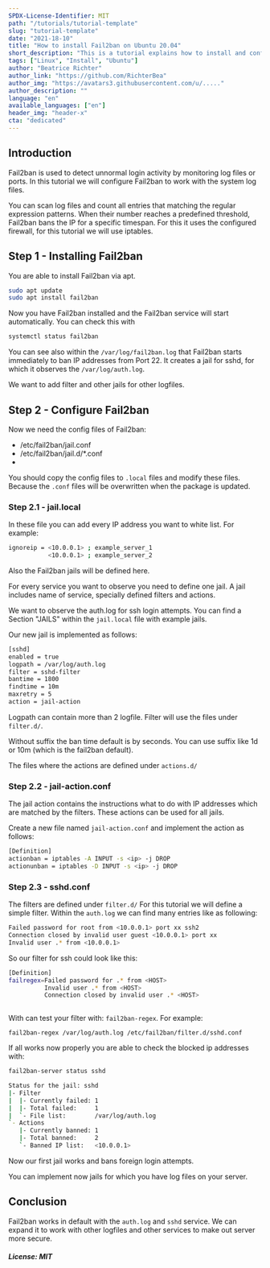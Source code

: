 ```yaml
---
SPDX-License-Identifier: MIT
path: "/tutorials/tutorial-template"
slug: "tutorial-template"
date: "2021-18-10"
title: "How to install Fail2ban on Ubuntu 20.04"
short_description: "This is a tutorial explains how to install and configure Fail2ban on Ubuntu 20.04"
tags: ["Linux", "Install", "Ubuntu"]
author: "Beatrice Richter"
author_link: "https://github.com/RichterBea"
author_img: "https://avatars3.githubusercontent.com/u/....."
author_description: ""
language: "en"
available_languages: ["en"]
header_img: "header-x"
cta: "dedicated"
---
```


## Introduction

Fail2ban is used to detect unnormal login activity by monitoring log files or ports. 
In this tutorial we will configure Fail2ban to work with the system log files.

You can scan log files and count all entries that matching the regular expression patterns.  When their number reaches a predefined threshold, Fail2ban bans the IP for a specific timespan.
For this it uses the configured firewall, for this tutorial we will use iptables.



## Step 1 - Installing Fail2ban

You are able to install Fail2ban via apt. 

```bash
sudo apt update
sudo apt install fail2ban
```

Now you have Fail2ban installed and the Fail2ban service will start automatically. You can check this with

```bash
systemctl status fail2ban
```

You can see also within the `/var/log/fail2ban.log` that Fail2ban starts immediately to ban IP addresses from Port 22.
It creates a jail for sshd, for which it observes the `/var/log/auth.log`. 

We want to add filter and other jails for other logfiles.

## Step 2 - Configure Fail2ban

Now we need the config files of Fail2ban:
* /etc/fail2ban/jail.conf
* /etc/fail2ban/jail.d/*.conf
* 
You should copy the config files to `.local` files and modify these files. 
Because the `.conf` files will be overwritten when the package is updated. 

### Step 2.1 - jail.local

In these file you can add every IP address you want to white list. For example:

```bash
ignoreip = <10.0.0.1> ; example_server_1
           <10.0.0.1> ; example_server_2
```

Also the Fail2ban jails will be defined here. 

For every service you want to observe you need to define one jail. A jail includes name of service, specially defined filters and actions.

We want to observe the auth.log for ssh login attempts. You can find a Section "JAILS" within the `jail.local` file with example jails.

Our new jail is implemented as follows:  

```bash
[sshd]
enabled = true
logpath = /var/log/auth.log
filter = sshd-filter
bantime = 1800
findtime = 10m
maxretry = 5
action = jail-action
```

Logpath can contain more than 2 logfile. Filter will use the files under `filter.d/`. 

Without suffix the ban time default is by seconds. You can use suffix like 1d or 10m (which is the fail2ban default). 

The files where the actions are defined under `actions.d/`

### Step 2.2 - jail-action.conf

The jail action contains the instructions what to do with IP addresses which are matched by the filters.
These actions can be used for all jails. 

Create a new file named `jail-action.conf` and implement the action as follows:

```bash
[Definition]
actionban = iptables -A INPUT -s <ip> -j DROP
actionunban = iptables -D INPUT -s <ip> -j DROP
```


### Step 2.3 - sshd.conf

The filters are defined under `filter.d/`
For this tutorial we will define a simple filter. Within the `auth.log` we can find many entries like as following:

```bash
Failed password for root from <10.0.0.1> port xx ssh2
Connection closed by invalid user guest <10.0.0.1> port xx
Invalid user .* from <10.0.0.1>
```

So our filter for ssh could look like this: 

```bash
[Definition]
failregex=Failed password for .* from <HOST>
          Invalid user .* from <HOST>
          Connection closed by invalid user .* <HOST>
          
```

With can test your filter with: `fail2ban-regex`. For example:

`fail2ban-regex /var/log/auth.log /etc/fail2ban/filter.d/sshd.conf`


If all works now properly you are able to check the blocked ip addresses with:
```bash
fail2ban-server status sshd

Status for the jail: sshd
|- Filter
|  |- Currently failed: 1
|  |- Total failed:     1
|  `- File list:        /var/log/auth.log
`- Actions
   |- Currently banned: 1
   |- Total banned:     2
   `- Banned IP list:   <10.0.0.1>
```


Now our first jail works and bans foreign login attempts.  

You can implement now jails for which you have log files on your server.

## Conclusion

Fail2ban works in default with the `auth.log` and `sshd` service. We can expand it to work with other logfiles and other services to make out server more secure.   



##### License: MIT

<!--

Contributor's Certificate of Origin

By making a contribution to this project, I certify that:

(a) The contribution was created in whole or in part by me and I have
    the right to submit it under the license indicated in the file; or

(b) The contribution is based upon previous work that, to the best of my
    knowledge, is covered under an appropriate license and I have the
    right under that license to submit that work with modifications,
    whether created in whole or in part by me, under the same license
    (unless I am permitted to submit under a different license), as
    indicated in the file; or

(c) The contribution was provided directly to me by some other person
    who certified (a), (b) or (c) and I have not modified it.

(d) I understand and agree that this project and the contribution are
    public and that a record of the contribution (including all personal
    information I submit with it, including my sign-off) is maintained
    indefinitely and may be redistributed consistent with this project
    or the license(s) involved.

Signed-off-by: [Beatrice Richter beatrice.richter@hetzner.com]

-->
